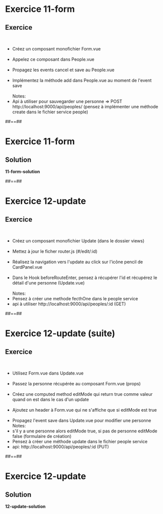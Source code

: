 <!-- .slide: class="exercice" -->
# Exercice 11-form
## Exercice
<br>

- Créez un composant monofichier Form.vue<br><br>
- Appelez ce composant dans People.vue<br><br>
- Propagez les events cancel et save au People.vue<br><br>
- Implémentez la méthode add dans People.vue au moment de l'event save<br><br>
Notes:
 - Api à utiliser pour sauvegarder une personne => POST http://localhost:9000/api/peoples/ (pensez à implémenter une méthode create dans le fichier service people)

 ##==##

 <!-- .slide: class="exercice" -->
 # Exercice 11-form
 ## Solution
 **11-form-solution**
 <!-- .element: class="full-center" -->

 ##==##

 <!-- .slide: class="exercice" -->
 # Exercice 12-update
 ## Exercice
 <br>

 - Créez un composant monofichier Update (dans le dossier views)<br><br>
 - Mettez à jour le ficher router.js (#/edit/:id)<br><br>
 - Réalisez la navigation vers l'update au click sur l'icône pencil de CardPanel.vue<br><br>
 - Dans le Hook beforeRouteEnter, pensez à récupérer l'id et récupérez le détail d'une personne (Update.vue)<br><br>
Notes:
 - Pensez à créer une methode fecthOne dans le people service
 - api à utiliser http://localhost:9000/api/peoples/:id (GET)

 ##==##

 <!-- .slide: class="exercice" -->
 # Exercice 12-update (suite)
 ## Exercice
 <br>

 - Utilisez Form.vue dans Update.vue<br><br>
 - Passez la personne récupérée au composant Form.vue (props)<br><br>
 - Créez une computed method editMode qui return true comme valeur quand on est dans le cas d'un update<br><br>
 - Ajoutez un header à Form.vue qui ne s'affiche que si editMode est true<br><br>
 - Propagez l'event save dans Update.vue pour modifier une personne
Notes:
 - s'il y a une personne alors editMode true, si pas de personne editMode false (formulaire de création)
 - Pensez à créer une méthode update dans le fichier people service
 - api:  http://localhost:9000/api/peoples/:id (PUT)

 ##==##

 <!-- .slide: class="exercice" -->
 # Exercice 12-update
 ## Solution
 **12-update-solution**
 <!-- .element: class="full-center" -->
